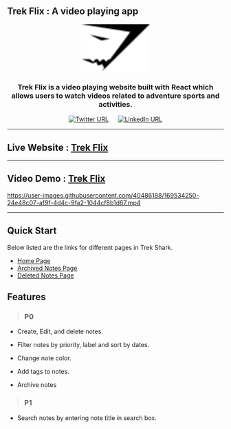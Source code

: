 ## Trek Flix : A video playing app 

<div align="center">
  <img alt="trekshark_logo" src="./src/assets/images/logo/logo.svg" height="110px" width="160px" />
  <h3>Trek Flix is a video playing website built with React which allows users to watch videos related to adventure sports and activities.</h3>

[![Twitter URL](https://img.shields.io/twitter/url/https/twitter.com/abhi__tanwar.svg?style=social&label=Follow%20%40abhi__tanwar)](https://twitter.com/abhi__tanwar)
&emsp;
[![LinkedIn URL](https://img.shields.io/badge/LinkedIn-0077B5?style=social&logo=linkedin&logoColor=blue&label=Follow%20%40abhishek)](https://www.linkedin.com/in/abhishek-tanwar-954a6b169/)

</div>

---

## Live Website : [Trek Flix](https://treknotes.netlify.app/)

---

## Video Demo : [Trek Flix](https://treknotes.netlify.app/)

https://user-images.githubusercontent.com/40486188/169534250-24e48c07-af9f-4d4c-9fa2-1044cf8b1d67.mp4

---

## Quick Start

Below listed are the links for different pages in Trek Shark.

- [Home Page](https://treknotes.netlify.app/)
- [Archived Notes Page](https://treknotes.netlify.app/archived-notes)
- [Deleted Notes Page](https://treknotes.netlify.app/deleted-notes)

## Features

>### P0
- Create, Edit, and delete notes.


- Filter notes by priority, label and sort by dates.

- Change note color.

- Add tags to notes.

- Archive notes

>### P1

- Search notes by entering note title in search box.
